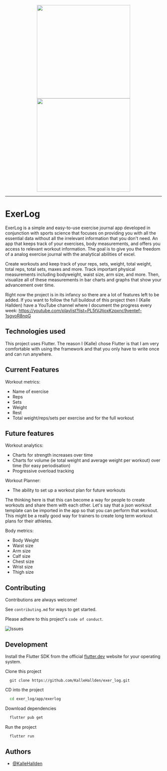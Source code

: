 <p align="center">
<img width="300" src="https://github.com/KalleHallden/exer_log/blob/master/assets/img/logo-dark.png?raw=true?raw=true#gh-light-mode-only">
<img width="300" src="https://github.com/KalleHallden/exer_log/blob/master/assets/img/logo-light.png?raw=true#gh-dark-mode-only">
</p>

---

# ExerLog 

ExerLog is a simple and easy-to-use exercise journal app developed in conjunction with sports science that focuses on providing you with all the essential data without all the irrelevant information that you don't need. An app that keeps track of your exercises, body measurements, and offers you access to relevant workout information. The goal is to give you the freedom of a analog exercise journal with the analytical abilities of excel.  

Create workouts and keep track of your reps, sets, weight, total weight, total reps, total sets, maxes and more. Track important physical measurements including bodyweight, waist size, arm size, and more. Then, visualize all of these measurements in bar charts and graphs that show your advancement over time. 

Right now the project is in its infancy so there are a lot of features left to be added. If you want to follow the full buildout of this project then I (Kalle Hallden) have a YouTube channel where I document the progress every week: https://youtube.com/playlist?list=PL5tVJtjoxKzpxnc9ventef-1sgvoR8nqG

## Technologies used

This project uses Flutter. The reason I (Kalle) chose Flutter is that I am very comfortable with using the framework and that you only have to write once and can run anywhere.

## Current Features
Workout metrics:
- Name of exercise
- Reps
- Sets
- Weight
- Rest
- Total weight/reps/sets per exercise and for the full workout

## Future features
Workout analytics:
- Charts for strength increases over time
- Charts for volume (ie total weight and average weight per workout) over time (for easy periodisation)
- Progressive overload tracking

Workout Planner:
- The ability to set up a workout plan for future workouts

The thinking here is that this can become a way for people to create workouts and share them with each other. Let's say that a json workout template can be imported in the app so that you can perform that workout. This might be a really good way for trainers to create long term workout plans for their athletes. 

Body metrics:
- Body Weight
- Waist size
- Arm size
- Calf size
- Chest size
- Wrist size
- Thigh size

## Contributing

Contributions are always welcome!

See `contributing.md` for ways to get started.

Please adhere to this project's `code of conduct`.

![Issues](https://img.shields.io/github/issues/KalleHallden/exer_log)
## Development

Install the Flutter SDK from the official [flutter.dev](https://docs.flutter.dev/get-started/install) website for your operating system.



Clone this project

```
  git clone https://github.com/KalleHallden/exer_log.git
```

CD into the project

```bash
  cd exer_log/app/exerlog
```

Download dependencies 

```bash
  flutter pub get
```

Run the project

```bash
  flutter run
```
## Authors

- [@KalleHallden](https://github.com/KalleHallden)

